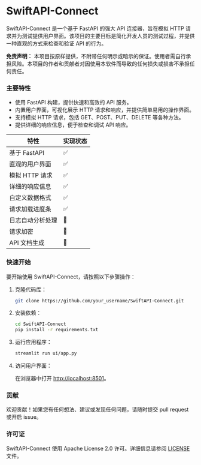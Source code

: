 
# SwiftAPI-Connect

SwiftAPI-Connect 是一个基于 FastAPI 的强大 API 连接器，旨在模拟 HTTP 请求并为测试提供用户界面。该项目的主要目标是简化开发人员的测试过程，并提供一种直观的方式来检查和验证 API 的行为。

**免责声明：** 本项目按原样提供，不附带任何明示或暗示的保证。使用者需自行承担风险。本项目的作者和贡献者对因使用本软件而导致的任何损失或损害不承担任何责任。

### 主要特性

- 使用 FastAPI 构建，提供快速和高效的 API 服务。
- 内置用户界面，可视化展示 HTTP 请求和响应，并提供简单易用的操作界面。
- 支持模拟 HTTP 请求，包括 GET、POST、PUT、DELETE 等各种方法。
- 提供详细的响应信息，便于检查和调试 API 响应。

| 特性 | 实现状态 |
|---|---|
| 基于 FastAPI | ✅ |
| 直观的用户界面 | ✅ |
| 模拟 HTTP 请求 | ✅ |
| 详细的响应信息 | ✅ |
| 自定义数据格式 | ✅ |
| 请求加载进度条 | ✅ |
| 日志自动分析处理 | 🚧 |
| 请求加密 | 🚧 |
| API 文档生成 | 🚧 |

### 快速开始

要开始使用 SwiftAPI-Connect，请按照以下步骤操作：

1. 克隆代码库：

   ```bash
   git clone https://github.com/your_username/SwiftAPI-Connect.git
   ```

2. 安装依赖：

   ```bash
   cd SwiftAPI-Connect
   pip install -r requirements.txt
   ```

3. 运行应用程序：

   ```bash
   streamlit run ui/app.py
   ```

4. 访问用户界面：

   在浏览器中打开 [http://localhost:8501](http://localhost:8501)。

### 贡献

欢迎贡献！如果您有任何想法、建议或发现任何问题，请随时提交 pull request 或开启 issue。

### 许可证

SwiftAPI-Connect 使用 Apache License 2.0 许可。详细信息请参阅 [LICENSE](LICENSE) 文件。
